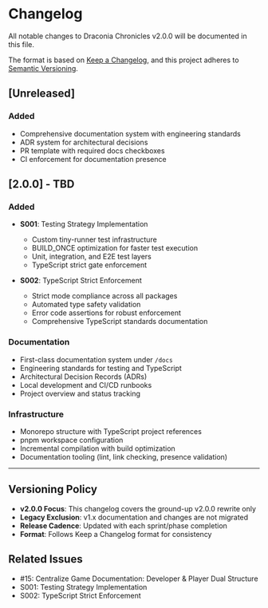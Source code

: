 <!-- markdownlint-disable -->

# Changelog

All notable changes to Draconia Chronicles v2.0.0 will be documented in this file.

The format is based on [Keep a Changelog](https://keepachangelog.com/en/1.0.0/),
and this project adheres to [Semantic Versioning](https://semver.org/spec/v2.0.0.html).

## [Unreleased]

### Added

- Comprehensive documentation system with engineering standards
- ADR system for architectural decisions
- PR template with required docs checkboxes
- CI enforcement for documentation presence

## [2.0.0] - TBD

### Added

- **S001**: Testing Strategy Implementation
  - Custom tiny-runner test infrastructure
  - BUILD_ONCE optimization for faster test execution
  - Unit, integration, and E2E test layers
  - TypeScript strict gate enforcement

- **S002**: TypeScript Strict Enforcement
  - Strict mode compliance across all packages
  - Automated type safety validation
  - Error code assertions for robust enforcement
  - Comprehensive TypeScript standards documentation

### Documentation

- First-class documentation system under `/docs`
- Engineering standards for testing and TypeScript
- Architectural Decision Records (ADRs)
- Local development and CI/CD runbooks
- Project overview and status tracking

### Infrastructure

- Monorepo structure with TypeScript project references
- pnpm workspace configuration
- Incremental compilation with build optimization
- Documentation tooling (lint, link checking, presence validation)

---

## Versioning Policy

- **v2.0.0 Focus**: This changelog covers the ground-up v2.0.0 rewrite only
- **Legacy Exclusion**: v1.x documentation and changes are not migrated
- **Release Cadence**: Updated with each sprint/phase completion
- **Format**: Follows Keep a Changelog format for consistency

## Related Issues

- #15: Centralize Game Documentation: Developer & Player Dual Structure
- S001: Testing Strategy Implementation
- S002: TypeScript Strict Enforcement
